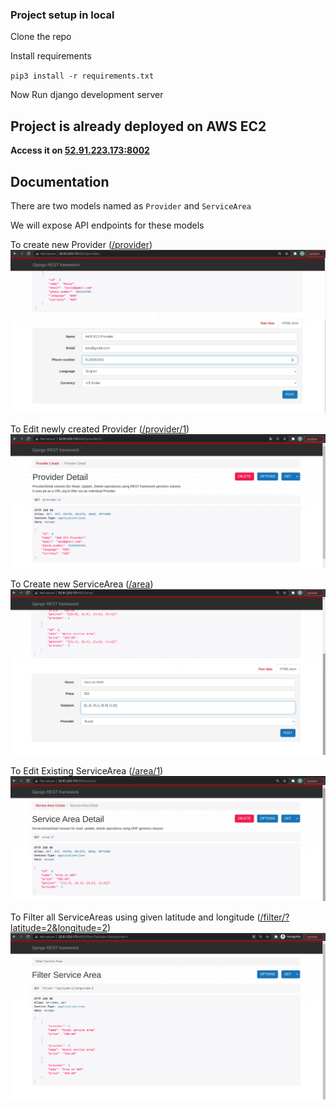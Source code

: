 ### Project setup in local
Clone the repo

Install requirements

`pip3 install -r requirements.txt`

Now Run django development server

## Project is already deployed on AWS EC2

**Access it on [52.91.223.173:8002](http://52.91.223.173:8002/area)**
## Documentation
There are two models named as `Provider` and `ServiceArea`

We will expose API endpoints for these models

To create new Provider ([/provider](http://52.91.223.173:8002/provider))
![alt text](https://github.com/sainikunal/mozioassignment/blob/master/images/ProviderCreate.png)

To Edit newly created Provider ([/provider/1](http://52.91.223.173:8002/provider/1))
![alt text](https://github.com/sainikunal/mozioassignment/blob/master/images/ProviderEdit.png)

To Create new ServiceArea ([/area](http://52.91.223.173:8002/area/))
![alt text](https://github.com/sainikunal/mozioassignment/blob/master/images/ServiceAreaCreate.png)

To Edit Existing ServiceArea ([/area/1](http://52.91.223.173:8002/area/1/))
![alt text](https://github.com/sainikunal/mozioassignment/blob/master/images/ServiceAreaEdit.png)

To Filter all ServiceAreas using given latitude and longitude ([/filter/?latitude=2&longitude=2](http://52.91.223.173:8002/filter/?latitude=2&longitude=2))
![alt text](https://github.com/sainikunal/mozioassignment/blob/master/images/FilterServiceArea.png)
